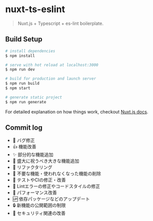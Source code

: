 # nuxt-ts-eslint

> Nuxt.js + Typescript + es-lint boilerplate.

## Build Setup

``` bash
# install dependencies
$ npm install

# serve with hot reload at localhost:3000
$ npm run dev

# build for production and launch server
$ npm run build
$ npm start

# generate static project
$ npm run generate
```

For detailed explanation on how things work, checkout [Nuxt.js docs](https://nuxtjs.org).

## Commit log

-  :bug: バグ修正
-  :+1: 機能改善
-  :sparkles: 部分的な機能追加
-  :tada: 盛大に祝うべき大きな機能追加
-  :hammer: リファクタリング
-  :shower: 不要な機能・使われなくなった機能の削除
-  :green_heart: テストやCIの修正・改善
-  :shirt: Lintエラーの修正やコードスタイルの修正
-  :rocket: パフォーマンス改善
-  :up: 依存パッケージなどのアップデート
-  :lock: 新機能の公開範囲の制限
-  :cop: セキュリティ関連の改善

